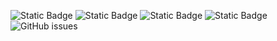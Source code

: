 ![Static Badge](https://img.shields.io/badge/blacklists-60-000000) ![Static Badge](https://img.shields.io/badge/blacklisted-2695974-cc0000) ![Static Badge](https://img.shields.io/badge/whitelisted-2245-00CC00) ![Static Badge](https://img.shields.io/badge/streaming_blacklist-28107-000000) ![GitHub issues](https://img.shields.io/github/issues/fabriziosalmi/blacklists)
